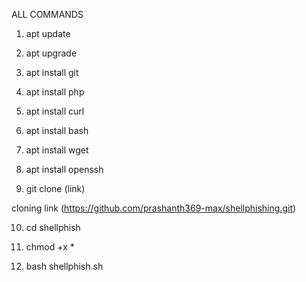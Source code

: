 
ALL COMMANDS

1. apt update

2. apt upgrade

3. apt install git

4. apt install php

5. apt install curl

6. apt install bash

7. apt install wget

8. apt install openssh

9. git clone (link)

cloning link (https://github.com/prashanth369-max/shellphishing.git)

10.  cd shellphish

11. chmod +x *

12. bash shellphish.sh
